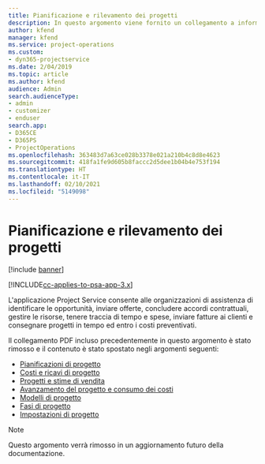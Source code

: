 ```yaml
---
title: Pianificazione e rilevamento dei progetti
description: In questo argomento viene fornito un collegamento a informazioni su pianificazione e rilevamento in Project Service Automation.
author: kfend
manager: kfend
ms.service: project-operations
ms.custom:
- dyn365-projectservice
ms.date: 2/04/2019
ms.topic: article
ms.author: kfend
audience: Admin
search.audienceType:
- admin
- customizer
- enduser
search.app:
- D365CE
- D365PS
- ProjectOperations
ms.openlocfilehash: 363483d7a63ce028b3378e021a210b4c8d8e4623
ms.sourcegitcommit: 418fa1fe9d605b8faccc2d5dee1b04b4e753f194
ms.translationtype: HT
ms.contentlocale: it-IT
ms.lasthandoff: 02/10/2021
ms.locfileid: "5149098"
---
```

# <a name="project-planning-and-tracking"></a>Pianificazione e rilevamento dei progetti

[!include [banner](../../includes/psa-now-project-operations.md)]

[!INCLUDE[cc-applies-to-psa-app-3.x](../../includes/cc-applies-to-psa-app-3x.md)]

L'applicazione Project Service consente alle organizzazioni di assistenza di identificare le opportunità, inviare offerte, concludere accordi contrattuali, gestire le risorse, tenere traccia di tempo e spese, inviare fatture ai clienti e consegnare progetti in tempo ed entro i costi preventivati. 

Il collegamento PDF incluso precedentemente in questo argomento è stato rimosso e il contenuto è stato spostato negli argomenti seguenti:

- [Pianificazioni di progetto](../project-creating.md)
- [Costi e ricavi di progetto](../project-estimating.md)
- [Progetti e stime di vendita](../project-leveraging.md)
- [Avanzamento del progetto e consumo dei costi](../project-tracking.md)
- [Modelli di progetto](../project-templates.md)
- [Fasi di progetto](../project-stages.md)
- [Impostazioni di progetto](../project-settings.md)

> [!NOTE]
> Questo argomento verrà rimosso in un aggiornamento futuro della documentazione. 

